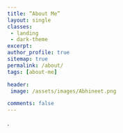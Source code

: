 ```yaml
---
title: “About Me”
layout: single
classes:
 - landing
 - dark-theme
excerpt:
author_profile: true
sitemap: true
permalink: /about/
tags: [about-me]

header:
 image: /assets/images/Abhineet.png

comments: false
---
```

<update about me here>.